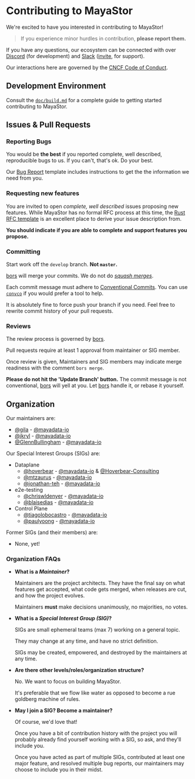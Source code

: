 # Contributing to MayaStor

We're excited to have you interested in contributing to MayaStor!

> If you experience minor hurdles in contribution, **please report them.**

If you have any questions, our ecosystem can be connected with over [Discord][mayastor-discord]
(for development) and [Slack][mayastor-slack] ([invite][mayastor-slack-inviter], for support).

Our interactions here are governed by the [CNCF Code of Conduct](CODE-OF_CONDUCT.md).

## Development Environment

Consult the [`doc/build.md`](doc/build.md) for a complete guide to getting started contributing
to MayaStor.

## Issues & Pull Requests

### Reporting Bugs

You would be **the best** if you reported complete, well described, reproducible bugs to us. If
you can't, that's ok. Do your best.

Our [Bug Report][issue-bug-report] template includes instructions to get the the information we
need from you.

### Requesting new features

You are invited to open _complete, well described_ issues proposing new features. While MayaStor
has no formal RFC process at this time, the [Rust RFC template][rust-rfc-template] is an
excellent place to derive your issue description from.

**You should indicate if you are able to complete and support features you propose.**

### Committing

Start work off the `develop` branch. **Not `master`.**

[bors][bors] will merge your commits. We do not do [_squash merges_][squash-merges].

Each commit message must adhere to [Conventional Commits][conventional-commits]. You can use
[`convco`][tools-convco] if you would prefer a tool to help.

It is absolutely fine to force push your branch if you need. Feel free to rewrite commit history
of your pull requests.

### Reviews

The review process is governed by [bors][bors].

Pull requests require at least 1 approval from maintainer or SIG member.

Once review is given, Maintainers and SIG members may indicate merge readiness with the comment
`bors merge`.

**Please do not hit the 'Update Branch' button.** The commit message is not conventional,
[bors][bors] will yell at you. Let [bors][bors] handle it, or rebase it yourself.

## Organization

Our maintainers are:

- [@gila][members-gila] - [@mayadata-io][maya-data]
- [@jkryl][members-jkryl] - [@mayadata-io][maya-data]
- [@GlennBullingham][members-glennbullingham] - [@mayadata-io][maya-data]

Our Special Interest Groups (SIGs) are:

- Dataplane
  - [@hoverbear][members-hoverbear] - [@mayadata-io][maya-data] &
    [@Hoverbear-Consulting](https://github.com/Hoverbear-Consulting)
  - [@mtzaurus][members-mtzaurus] - [@mayadata-io][maya-data]
  - [@jonathan-teh][members-jonathan-teh] - [@mayadata-io][maya-data]
- e2e-testing
  - [@chriswldenyer][members-chriswldenyer] - [@mayadata-io][maya-data]
  - [@blaisedias][members-blaisedias] - [@mayadata-io][maya-data]
- Control Plane
  - [@tiagolobocastro][members-tiagolobocastro] - [@mayadata-io][maya-data]
  - [@paulyoong][members-paulyoong] - [@mayadata-io][maya-data]

Former SIGs (and their members) are:

- None, yet!

### Organization FAQs

- **What is a _Maintainer_?**

  Maintainers are the project architects. They have the final say on what features get accepted,
  what code gets merged, when releases are cut, and how the project evolves.

  Maintainers **must** make decisions unanimously, no majorities, no votes.

- **What is a _Special Interest Group (SIG)_?**

  SIGs are small ephemeral teams (max 7) working on a general topic.

  They may change at any time, and have no strict definition.

  SIGs may be created, empowered, and destroyed by the maintainers at any time.

- **Are there other levels/roles/organization structure?**

  No. We want to focus on building MayaStor.

  It's preferable that we flow like water as opposed to become a rue goldberg machine of rules.

- **May I join a SIG? Become a maintainer?**

  Of course, we'd love that!

  Once you have a bit of contribution history with the project you will probably already find
  yourself working with a SIG, so ask, and they'll include you.

  Once you have acted as part of multiple SIGs, contributed at least one major feature, and
  resolved multiple bug reports, our maintainers may choose to include you in their midst.

[maya-data]: https://github.com/mayadata-io/
[mayastor-discord]: https://discord.gg/nhpyMeJCHE
[mayastor-slack]: https://kubernetes.slack.com/messages/openebs
[mayastor-slack-inviter]: https://slack.k8s.io/
[members-gila]: https://github.com/gila
[members-jkryl]: https://github.com/jkryl
[members-glennbullingham]: https://github.com/GlennBullingham
[members-hoverbear]: https://github.com/hoverbear
[members-tiagolobocastro]: https://github.com/tiagolobocastro
[members-mtzaurus]: https://github.com/mtzaurus
[members-jonathan-teh]: https://github.com/jonathan-teh
[members-paulyoong]: https://github.com/paulyoong
[members-chriswldenyer]: https://github.com/chriswldenyer
[members-blaisedias]: https://github.com/blaisedias
[rust-rfc-template]: https://github.com/rust-lang/rfcs/blob/master/0000-template.md
[issue-bug-report]: https://github.com/openebs/Mayastor/issues/new?labels=new&template=bug_report.md
[bors]: https://bors.tech/
[squash-merges]: https://docs.github.com/en/github/collaborating-with-issues-and-pull-requests/about-pull-request-merges#squash-and-merge-your-pull-request-commits
[conventional-commits]: https://www.conventionalcommits.org/en/v1.0.0/
[tools-convco]: https://convco.github.io/
